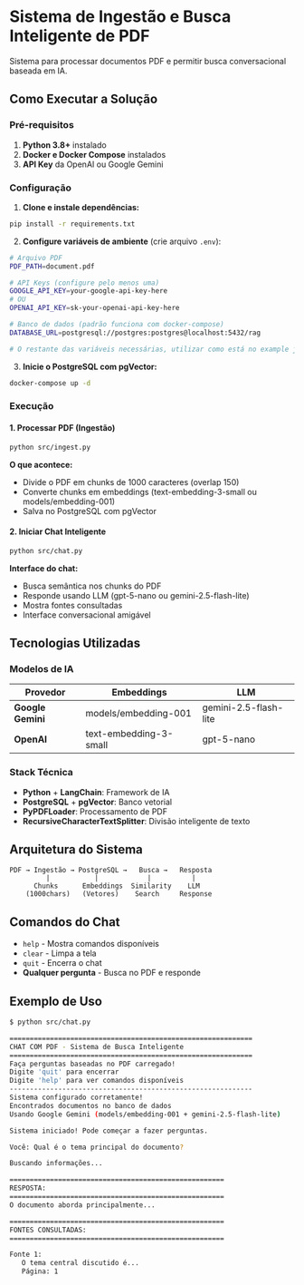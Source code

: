 # Sistema de Ingestão e Busca Inteligente de PDF

Sistema para processar documentos PDF e permitir busca conversacional baseada em IA.

## **Como Executar a Solução**

### **Pré-requisitos**

1. **Python 3.8+** instalado
2. **Docker e Docker Compose** instalados  
3. **API Key** da OpenAI ou Google Gemini

### **Configuração**

1. **Clone e instale dependências:**
```bash
pip install -r requirements.txt
```

2. **Configure variáveis de ambiente** (crie arquivo `.env`):
```bash
# Arquivo PDF
PDF_PATH=document.pdf

# API Keys (configure pelo menos uma)
GOOGLE_API_KEY=your-google-api-key-here
# OU
OPENAI_API_KEY=sk-your-openai-api-key-here

# Banco de dados (padrão funciona com docker-compose)
DATABASE_URL=postgresql://postgres:postgres@localhost:5432/rag

# O restante das variáveis necessárias, utilizar como está no example já preenchido.
```

3. **Inicie o PostgreSQL com pgVector:**
```bash
docker-compose up -d
```

### **Execução**

#### **1. Processar PDF (Ingestão)**
```bash
python src/ingest.py
```

**O que acontece:**
- Divide o PDF em chunks de 1000 caracteres (overlap 150)
- Converte chunks em embeddings (text-embedding-3-small ou models/embedding-001)
- Salva no PostgreSQL com pgVector

#### **2. Iniciar Chat Inteligente**
```bash
python src/chat.py
```

**Interface do chat:**
- Busca semântica nos chunks do PDF
- Responde usando LLM (gpt-5-nano ou gemini-2.5-flash-lite)
- Mostra fontes consultadas
- Interface conversacional amigável

## **Tecnologias Utilizadas**

### **Modelos de IA**

| **Provedor** | **Embeddings** | **LLM** |
|--------------|----------------|---------|
| **Google Gemini** | models/embedding-001 | gemini-2.5-flash-lite |
| **OpenAI** | text-embedding-3-small | gpt-5-nano |

### **Stack Técnica**

- **Python** + **LangChain**: Framework de IA
- **PostgreSQL** + **pgVector**: Banco vetorial
- **PyPDFLoader**: Processamento de PDF
- **RecursiveCharacterTextSplitter**: Divisão inteligente de texto

## **Arquitetura do Sistema**

```
PDF → Ingestão → PostgreSQL →   Busca →   Resposta
         |           |            |          |
      Chunks      Embeddings  Similarity    LLM
    (1000chars)   (Vetores)    Search     Response
```

## **Comandos do Chat**

- `help` - Mostra comandos disponíveis
- `clear` - Limpa a tela  
- `quit` - Encerra o chat
- **Qualquer pergunta** - Busca no PDF e responde

## **Exemplo de Uso**

```bash
$ python src/chat.py

============================================================
CHAT COM PDF - Sistema de Busca Inteligente
============================================================
Faça perguntas baseadas no PDF carregado!
Digite 'quit' para encerrar
Digite 'help' para ver comandos disponíveis
------------------------------------------------------------
Sistema configurado corretamente!
Encontrados documentos no banco de dados
Usando Google Gemini (models/embedding-001 + gemini-2.5-flash-lite)

Sistema iniciado! Pode começar a fazer perguntas.

Você: Qual é o tema principal do documento?

Buscando informações...

=====================================================
RESPOSTA:
=====================================================
O documento aborda principalmente...

=====================================================
FONTES CONSULTADAS:
=====================================================

Fonte 1:
   O tema central discutido é...
   Página: 1
```
